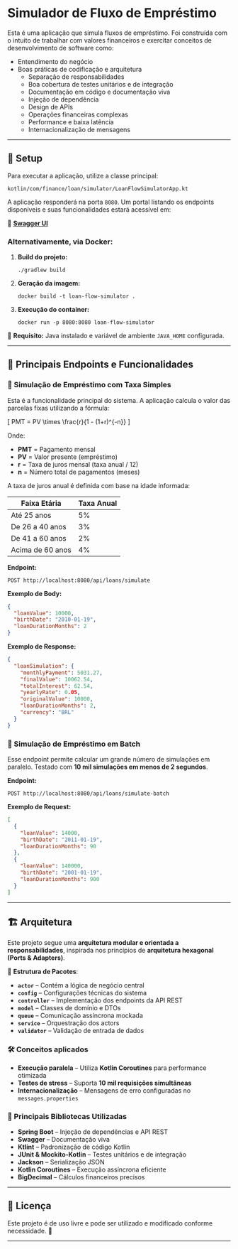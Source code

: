 # Simulador de Fluxo de Empréstimo

Esta é uma aplicação que simula fluxos de empréstimo. Foi construída com o intuito de trabalhar com valores financeiros e exercitar conceitos de desenvolvimento de software como:

- Entendimento do negócio
- Boas práticas de codificação e arquitetura
  - Separação de responsabilidades
  - Boa cobertura de testes unitários e de integração
  - Documentação em código e documentação viva
  - Injeção de dependência
  - Design de APIs
  - Operações financeiras complexas
  - Performance e baixa latência
  - Internacionalização de mensagens

---

## 🚀 Setup

Para executar a aplicação, utilize a classe principal:

```shell
kotlin/com/finance/loan/simulator/LoanFlowSimulatorApp.kt
```

A aplicação responderá na porta `8080`. Um portal listando os endpoints disponíveis e suas funcionalidades estará acessível em:

🔗 **[Swagger UI](http://localhost:8080/swagger-ui/index.html)**

### Alternativamente, via Docker:

1. **Build do projeto:**
   ```shell
   ./gradlew build
   ```
2. **Geração da imagem:**
   ```shell
   docker build -t loan-flow-simulator .
   ```
3. **Execução do container:**
   ```shell
   docker run -p 8080:8080 loan-flow-simulator
   ```

📌 **Requisito:** Java instalado e variável de ambiente `JAVA_HOME` configurada.

---

## 📌 Principais Endpoints e Funcionalidades

### 📍 Simulação de Empréstimo com Taxa Simples

Esta é a funcionalidade principal do sistema. A aplicação calcula o valor das parcelas fixas utilizando a fórmula:

\[ PMT = PV \times \frac{r}{1 - (1+r)^{-n}} \]

Onde:

- **PMT** = Pagamento mensal
- **PV** = Valor presente (empréstimo)
- **r** = Taxa de juros mensal (taxa anual / 12)
- **n** = Número total de pagamentos (meses)

A taxa de juros anual é definida com base na idade informada:

| Faixa Etária      | Taxa Anual |
|-------------------|------------|
| Até 25 anos      | 5%          |
| De 26 a 40 anos  | 3%          |
| De 41 a 60 anos  | 2%          |
| Acima de 60 anos | 4%          |

**Endpoint:**
```http
POST http://localhost:8080/api/loans/simulate
```

**Exemplo de Body:**
```json
{
  "loanValue": 10000,
  "birthDate": "2010-01-19",
  "loanDurationMonths": 2
}
```

**Exemplo de Response:**
```json
{
  "loanSimulation": {
    "monthlyPayment": 5031.27,
    "finalValue": 10062.54,
    "totalInterest": 62.54,
    "yearlyRate": 0.05,
    "originalValue": 10000,
    "loanDurationMonths": 2,
    "currency": "BRL"
  }
}
```

### 📍 Simulação de Empréstimo em Batch

Esse endpoint permite calcular um grande número de simulações em paralelo. Testado com **10 mil simulações em menos de 2 segundos**.

**Endpoint:**
```http
POST http://localhost:8080/api/loans/simulate-batch
```

**Exemplo de Request:**
```json
[
  {
    "loanValue": 14000,
    "birthDate": "2011-01-19",
    "loanDurationMonths": 90
  },
  {
    "loanValue": 140000,
    "birthDate": "2001-01-19",
    "loanDurationMonths": 900
  }
]
```

---

## 🏗 Arquitetura

Este projeto segue uma **arquitetura modular e orientada a responsabilidades**, inspirada nos princípios de **arquitetura hexagonal (Ports & Adapters)**.

📂 **Estrutura de Pacotes**:

- **`actor`** – Contém a lógica de negócio central
- **`config`** – Configurações técnicas do sistema
- **`controller`** – Implementação dos endpoints da API REST
- **`model`** – Classes de domínio e DTOs
- **`queue`** – Comunicação assíncrona mockada
- **`service`** – Orquestração dos actors
- **`validator`** – Validação de entrada de dados

### 🛠 Conceitos aplicados

- **Execução paralela** – Utiliza **Kotlin Coroutines** para performance otimizada
- **Testes de stress** – Suporta **10 mil requisições simultâneas**
- **Internacionalização** – Mensagens de erro configuradas no `messages.properties`

### 📌 Principais Bibliotecas Utilizadas

- **Spring Boot** – Injeção de dependências e API REST
- **Swagger** – Documentação viva
- **Ktlint** – Padronização de código Kotlin
- **JUnit & Mockito-Kotlin** – Testes unitários e de integração
- **Jackson** – Serialização JSON
- **Kotlin Coroutines** – Execução assíncrona eficiente
- **BigDecimal** – Cálculos financeiros precisos

---

## 📜 Licença

Este projeto é de uso livre e pode ser utilizado e modificado conforme necessidade. 🚀

---
